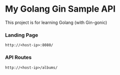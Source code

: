 # My Golang Gin Sample API #
This project is for learning Golang (with Gin-gonic)

### Landing Page
```
http://<host-ip>:8080/
```

### API Routes
```
http://<host-ip>/albums/
```